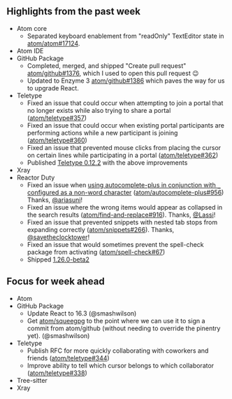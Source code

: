 ## Highlights from the past week

- Atom core
  - Separated keyboard enablement from "readOnly" TextEditor state in [atom/atom#17124](https://github.com/atom/atom/pull/17124).
- Atom IDE
- GitHub Package
  - Completed, merged, and shipped "Create pull request" [atom/github#1376](https://github.com/atom/github/pull/1376), which I used to open this pull request :wink:
  - Updated to Enzyme 3 [atom/github#1386](https://github.com/atom/github/pull/1386) which paves the way for us to upgrade React.
- Teletype
  - Fixed an issue that could occur when attempting to join a portal that no longer exists while also trying to share a portal ([atom/teletype#357](https://github.com/atom/teletypeissues/atom/teletype/357))
  - Fixed an issue that could occur when existing portal participants are performing actions while a new participant is joining ([atom/teletype#360](https://github.com/atom/teletypeissues/atom/teletype/360))
  - Fixed an issue that prevented mouse clicks from placing the cursor on certain lines while participating in a portal ([atom/teletype#362](https://github.com/atom/teletypeissues/atom/teletype/362))
  - Published [Teletype 0.12.2](https://github.com/atom/teletype/releases/tag/v0.12.2) with the above improvements
- Xray
- Reactor Duty
  - Fixed an issue when [using autocomplete-plus in conjunction with `_` configured as a non-word character](https://github.com/atom/autocomplete-plus/issues/956#issuecomment-374303376) ([atom/autocomplete-plus#956](https://github.com/atom/autocomplete-plus/issues/956)) Thanks, [@ariasuni](https://github.com/ariasuni)!
  - Fixed an issue where the wrong items would appear as collapsed in the search results
([atom/find-and-replace#916](https://github.com/atom/find-and-replace/issues/916)). Thanks, [@Lassi](https://github.com/Lassi)!
  - Fixed an issue that prevented snippets with nested tab stops from expanding correctly ([atom/snippets#266](https://github.com/atom/snippets/issues/266)). Thanks, [@savetheclocktower](https://github.com/savetheclocktower)!
  - Fixed an issue that would sometimes prevent the spell-check package from activating ([atom/spell-check#67](https://github.com/atom/spell-check/issues/67#issuecomment-377808833))
  - Shipped [1.26.0-beta2](https://github.com/atom/atom/releases/tag/v1.26.0-beta2)

## Focus for week ahead

- Atom
- GitHub Package
  - Update React to 16.3 (@smashwilson)
  - Get [atom/squeegpg](https://github.com/atom/squeegpg) to the point where we can use it to sign a commit from atom/github (without needing to override the pinentry yet). (@smashwilson)
- Teletype
  - Publish RFC for more quickly collaborating with coworkers and friends ([atom/teletype#344](https://github.com/atom/teletype/pull/344))
  - Improve ability to tell which cursor belongs to which collaborator ([atom/teletype#338](https://github.com/atom/teletype/issues/338))
- Tree-sitter
- Xray

